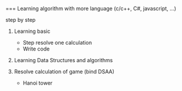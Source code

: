 ===
Learning algorithm with more language (c/c++, C#, javascript, ...)

step by step
1. Learning basic 
   - Step resolve one calculation
   - Write code 
2. Learning Data Structures and algorithms

3. Resolve calculation of game (bind DSAA)
   - Hanoi tower



